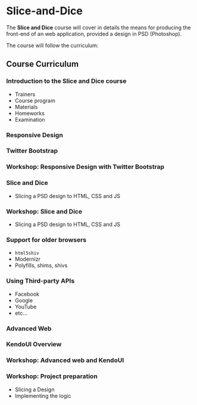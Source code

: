 # Slice-and-Dice
The **Slice and Dice** course will cover in details the means for producing the front-end of an web application, provided a design in PSD (Photoshop).

The course will follow the curriculum:

##   Course Curriculum

###  Introduction to the **Slice and Dice** course

*  Trainers
*  Course program
*  Materials
*  Homeworks
*  Examination

###  Responsive Design

###  Twitter Bootstrap

###  Workshop: Responsive Design with Twitter Bootstrap

###  Slice and Dice

*   Slicing a PSD design to HTML, CSS and JS

###  Workshop: Slice and Dice

*   Slicing a PSD design to HTML, CSS and JS

###  Support for older browsers

*   `html5shiv`
*   Modernizr
*   Polyfills, shims, shivs


###  Using Third-party APIs

*   Facebook
*   Google
*   YouTube
*   etc...

###  Advanced Web

###  KendoUI Overview

###  Workshop: Advanced web and KendoUI

###  Workshop: Project preparation

*   Slicing a Design
*   Implementing the logic
